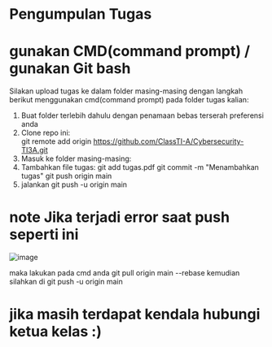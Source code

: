 # Pengumpulan Tugas
# gunakan CMD(command prompt) / gunakan Git bash

Silakan upload tugas ke dalam folder masing-masing dengan langkah berikut menggunakan cmd(command prompt) pada folder tugas kalian:
1. Buat folder terlebih dahulu dengan penamaan bebas terserah preferensi anda
2. Clone repo ini:  
git remote add origin https://github.com/ClassTI-A/Cybersecurity-TI3A.git
3. Masuk ke folder masing-masing:
4. Tambahkan file tugas:
git add tugas.pdf git commit -m "Menambahkan tugas" git push origin main
5. jalankan git push -u origin main

# note Jika terjadi error saat push seperti ini

![image](https://github.com/user-attachments/assets/b4fca109-77f3-440e-84f9-dd8a33171b9d)

maka lakukan pada cmd anda git pull origin main --rebase
kemudian silahkan di git push -u origin main

# jika masih terdapat kendala hubungi ketua kelas :)
